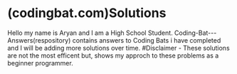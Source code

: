 # (codingbat.com)Solutions
Hello my name is Aryan and I am a High School Student. Coding-Bat---Answers(respository) contains answers to Coding Bats i have completed and I will be adding more solutions over time.
#Disclaimer - These solutions are not the most efficent but, shows my approch to these problems as a beginner programmer.  
